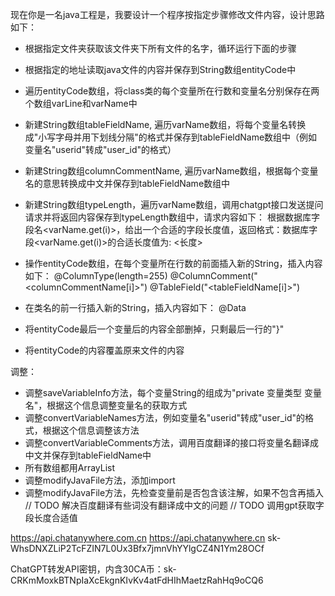 现在你是一名java工程是，我要设计一个程序按指定步骤修改文件内容，设计思路如下：
- 根据指定文件夹获取该文件夹下所有文件的名字，循环运行下面的步骤
- 根据指定的地址读取java文件的内容并保存到String数组entityCode中
- 遍历entityCode数组，将class类的每个变量所在行数和变量名分别保存在两个数组varLine和varName中
- 新建String数组tableFieldName, 遍历varName数组，将每个变量名转换成"小写字母并用下划线分隔"的格式并保存到tableFieldName数组中（例如变量名"userid"转成"user_id"的格式）
- 新建String数组columnCommentName, 遍历varName数组，根据每个变量名的意思转换成中文并保存到tableFieldName数组中
- 新建String数组typeLength，遍历varName数组，调用chatgpt接口发送提问请求并将返回内容保存到typeLength数组中，请求内容如下：
    根据数据库字段名<varName.get(i)>，给出一个合适的字段长度值，返回格式：数据库字段<varName.get(i)>的合适长度值为: <长度>

- 操作entityCode数组，在每个变量所在行数的前面插入新的String，插入内容如下：
    @ColumnType(length=255)
    @ColumnComment("<columnCommentName[i]>")
    @TableField("<tableFieldName[i]>")

- 在类名的前一行插入新的String，插入内容如下：
    @Data

- 将entityCode最后一个变量后的内容全部删掉，只剩最后一行的"}"
- 将entityCode的内容覆盖原来文件的内容



调整：
- 调整saveVariableInfo方法，每个变量String的组成为"private 变量类型 变量名"，根据这个信息调整变量名的获取方式
- 调整convertVariableNames方法，例如变量名"userid"转成"user_id"的格式，根据这个信息调整该方法
- 调整convertVariableComments方法，调用百度翻译的接口将变量名翻译成中文并保存到tableFieldName中
- 所有数组都用ArrayList
- 调整modifyJavaFile方法，添加import
- 调整modifyJavaFile方法，先检查变量前是否包含该注解，如果不包含再插入
// TODO 解决百度翻译有些词没有翻译成中文的问题
// TODO 调用gpt获取字段长度合适值

https://api.chatanywhere.com.cn
https://api.chatanywhere.cn
sk-WhsDNXZLiP2TcFZIN7L0Ux3Bfx7jmnVhYYlgCZ4N1Ym28OCf

ChatGPT转发API密钥，内含30CA币：sk-CRKmMoxkBTNpIaXcEkgnKIvKv4atFdHIhMaetzRahHq9oCQ6